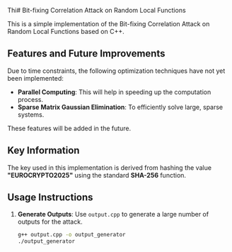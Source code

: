 Thi# Bit-fixing Correlation Attack on Random Local Functions

This is a simple implementation of the Bit-fixing Correlation Attack on Random Local Functions based on C++.

## Features and Future Improvements
Due to time constraints, the following optimization techniques have not yet been implemented:
- **Parallel Computing**: This will help in speeding up the computation process.
- **Sparse Matrix Gaussian Elimination**: To efficiently solve large, sparse systems.

These features will be added in the future.

## Key Information
The key used in this implementation is derived from hashing the value **"EUROCRYPTO2025"** using the standard **SHA-256** function.

## Usage Instructions
1. **Generate Outputs**:
   Use `output.cpp` to generate a large number of outputs for the attack.

   ```sh
   g++ output.cpp -o output_generator
   ./output_generator
